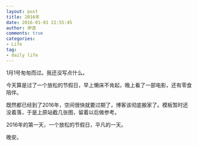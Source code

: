 ```yaml
---
layout: post
title: 2016年
date: 2016-01-01 22:55:45
author: 伊迭
comments: true
categories: 
- Life
tag:
- daily life
---
```


1月1号匆匆而过。我还没写点什么。

今天算是过了一个放松的节假日，早上懒床不肯起，晚上看了一部电影，还有零食陪伴。

既然都已经到了2016年，空间很快就要过期了，博客该彻底搬家了。模板暂时还没着落，于是上原站截几张图，留着以后做参考。

2016年的第一天，一个放松的节假日，平凡的一天。

晚安。
